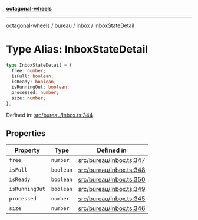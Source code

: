 [**octagonal-wheels**](../../../../../../README.md)

***

[octagonal-wheels](../../../../../../globals.md) / [bureau](../../../README.md) / [inbox](../README.md) / InboxStateDetail

# Type Alias: InboxStateDetail

```ts
type InboxStateDetail = {
  free: number;
  isFull: boolean;
  isReady: boolean;
  isRunningOut: boolean;
  processed: number;
  size: number;
};
```

Defined in: [src/bureau/Inbox.ts:344](https://github.com/vrtmrz/octagonal-wheels/blob/main/src/bureau/Inbox.ts#L344)

## Properties

| Property | Type | Defined in |
| ------ | ------ | ------ |
| <a id="free"></a> `free` | `number` | [src/bureau/Inbox.ts:347](https://github.com/vrtmrz/octagonal-wheels/blob/main/src/bureau/Inbox.ts#L347) |
| <a id="isfull"></a> `isFull` | `boolean` | [src/bureau/Inbox.ts:348](https://github.com/vrtmrz/octagonal-wheels/blob/main/src/bureau/Inbox.ts#L348) |
| <a id="isready"></a> `isReady` | `boolean` | [src/bureau/Inbox.ts:350](https://github.com/vrtmrz/octagonal-wheels/blob/main/src/bureau/Inbox.ts#L350) |
| <a id="isrunningout"></a> `isRunningOut` | `boolean` | [src/bureau/Inbox.ts:349](https://github.com/vrtmrz/octagonal-wheels/blob/main/src/bureau/Inbox.ts#L349) |
| <a id="processed"></a> `processed` | `number` | [src/bureau/Inbox.ts:345](https://github.com/vrtmrz/octagonal-wheels/blob/main/src/bureau/Inbox.ts#L345) |
| <a id="size"></a> `size` | `number` | [src/bureau/Inbox.ts:346](https://github.com/vrtmrz/octagonal-wheels/blob/main/src/bureau/Inbox.ts#L346) |
